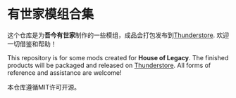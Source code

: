 # 有世家模组合集

这个仓库是为**吾今有世家**制作的一些模组，成品会打包发布到[Thunderstore](https://thunderstore.io/c/house-of-legacy/p/LymoneLM/). 
欢迎一切借鉴和帮助！

This repository is for some mods created for **House of Legacy**. The finished products will be packaged and released on [Thunderstore](https://thunderstore.io/c/house-of-legacy/p/LymoneLM/).
All forms of reference and assistance are welcome!

本仓库遵循MIT许可开源。